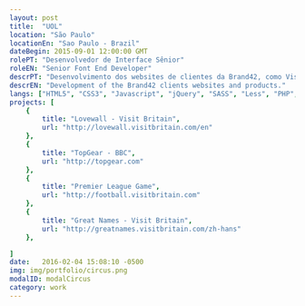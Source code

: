```yaml
---
layout: post
title:  "UOL"
location: "São Paulo"
locationEn: "Sao Paulo - Brazil"
dateBegin: 2015-09-01 12:00:00 GMT
rolePT: "Desenvolvedor de Interface Sênior"
roleEN: "Senior Font End Developer"
descrPT: "Desenvolvimento dos websites de clientes da Brand42, como Visit Britain e TopGear, da BBC."
descrEN: "Development of the Brand42 clients websites and products."
langs: ["HTML5", "CSS3", "Javascript", "jQuery", "SASS", "Less", "PHP", "Node JS", "Grunt", "Compass", "BEM Notation"]
projects: [
	{
		title: "Lovewall - Visit Britain",
		url: "http://lovewall.visitbritain.com/en"
	},
	{
		title: "TopGear - BBC",
		url: "http://topgear.com"
	},
	{
		title: "Premier League Game",
		url: "http://football.visitbritain.com"
	},
	{
		title: "Great Names - Visit Britain",
		url: "http://greatnames.visitbritain.com/zh-hans"
	},

]
date:   2016-02-04 15:08:10 -0500
img: img/portfolio/circus.png
modalID: modalCircus
category: work
---
```

